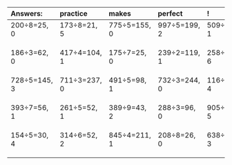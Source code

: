 | Answers: | practice | makes | perfect | ! |
| :--- | :--- | :--- | :--- | :--- |
| 200÷8=25, 0 | 173÷8=21, 5 | 775÷5=155, 0 | 997÷5=199, 2 | 509÷4=127, 1 | 
|   |   |   |   |   | 
|   |   |   |   |   | 
|   |   |   |   |   | 
| 186÷3=62, 0 | 417÷4=104, 1 | 175÷7=25, 0 | 239÷2=119, 1 | 258÷7=36, 6 | 
|   |   |   |   |   | 
|   |   |   |   |   | 
|   |   |   |   |   | 
| 728÷5=145, 3 | 711÷3=237, 0 | 491÷5=98, 1 | 732÷3=244, 0 | 116÷7=16, 4 | 
|   |   |   |   |   | 
|   |   |   |   |   | 
|   |   |   |   |   | 
| 393÷7=56, 1 | 261÷5=52, 1 | 389÷9=43, 2 | 288÷3=96, 0 | 905÷6=150, 5 | 
|   |   |   |   |   | 
|   |   |   |   |   | 
|   |   |   |   |   | 
| 154÷5=30, 4 | 314÷6=52, 2 | 845÷4=211, 1 | 208÷8=26, 0 | 638÷5=127, 3 | 
|   |   |   |   |   | 
|   |   |   |   |   | 
|   |   |   |   |   | 
